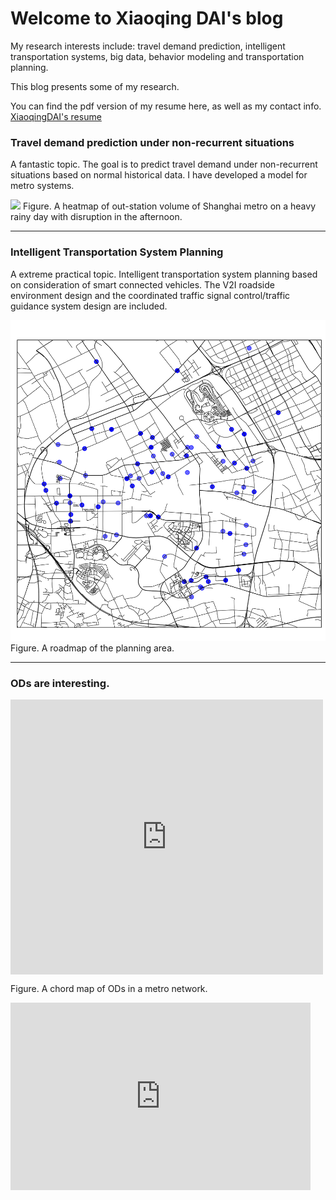 # Welcome to Xiaoqing DAI's blog

My research interests include: travel demand prediction, intelligent transportation systems, big data, behavior modeling and transportation planning.

This blog presents some of my research. 

You can find the pdf version of my resume here, as well as my contact info. [XiaoqingDAI's resume](XiaoqingDAI_resume_201806acdemic_final.pdf)

### Travel demand prediction under non-recurrent situations 


A fantastic topic. The goal is to predict travel demand under non-recurrent situations based on normal historical data. I have developed a model for metro systems. 


![](heatmap130913.gif)
Figure. A heatmap of out-station volume of Shanghai metro on a heavy rainy day with disruption in the afternoon.

---

### Intelligent Transportation System Planning


A extreme practical topic. Intelligent transportation system planning based on consideration of smart connected vehicles. The V2I roadside environment design and the coordinated traffic signal control/traffic guidance system design are included.

![](anting_roadmap.png)
Figure. A roadmap of the planning area.

---

### ODs are interesting.

<div class="main-container" id="main" style="width:500px;height:440px"> <iframe src="https://xiaoqingdai.github.io/javascript1/ODchord.html" width="100%" scrolling="no"  frameborder="0" height="100%" frameborder="0"></iframe> </div>
 
Figure. A chord map of ODs in a metro network.

<iframe width=480 height=300 allowfullscreen src="https://geohey.com/apps/dataviz/39e7b526c1a841b5bdfcd3bac2ce2cee/share?ak=NWNiN2MzMjFhOGE1NDNlZmE4M2UxOTJiNzU5MzFjOGM" frameborder=0></iframe> 

